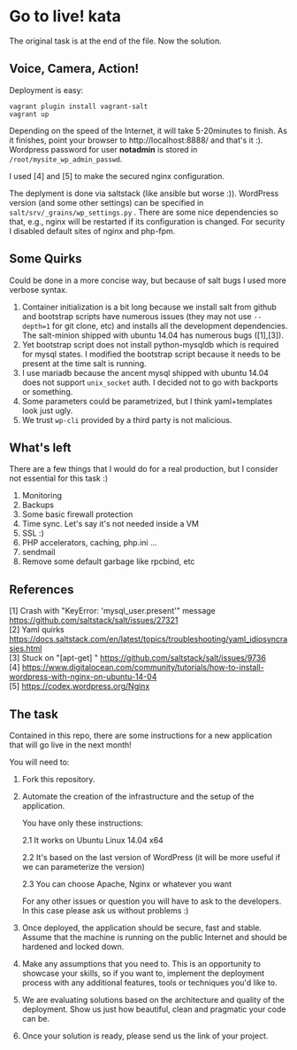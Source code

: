 Go to live! kata
==================================

The original task is at the end of the file. Now the solution.

## Voice, Camera, Action!

Deployment is easy:
~~~
vagrant plugin install vagrant-salt
vagrant up
~~~

Depending on the speed of the Internet, it will take 5-20minutes to finish. As it finishes, point your browser to http://localhost:8888/ and that's it :).
Wordpress password for user **notadmin** is stored in `/root/mysite_wp_admin_passwd`.

I used [4] and [5] to make the secured nginx configuration.

The deplyment is done via saltstack (like ansible but worse :)).
WordPress version (and some other settings) can be specified in `salt/srv/_grains/wp_settings.py` .
There are some nice dependencies so that, e.g., nginx will be restarted if its configuration is changed.
For security I disabled default sites of nginx and php-fpm.


## Some Quirks

Could be done in a more concise way, but because of salt bugs I used more verbose syntax.

1. Container initialization is a bit long because we install salt from github and bootstrap scripts have numerous issues (they may not use `--depth=1` for git clone, etc) and installs all the development dependencies.
The salt-minion shipped with ubuntu 14.04 has numerous bugs ([1],[3]).
1. Yet bootstrap script does not install python-mysqldb which is required for mysql states.
I modified the bootstrap script because it needs to be present at the time salt is running.
1. I use mariadb because the ancent mysql shipped with ubuntu 14.04 does not support `unix_socket` auth. I decided not to go with backports or something.
1. Some parameters could be parametrized, but I think yaml+templates look just ugly.
1. We trust `wp-cli` provided by a third party is not malicious.


## What's left

There are a few things that I would do for a real production, but I consider not essential for this task :)

1. Monitoring
1. Backups
1. Some basic firewall protection
1. Time sync. Let's say it's not needed inside a VM
1. SSL :)
1. PHP accelerators, caching, php.ini ...
1. sendmail
1. Remove some default garbage like rpcbind, etc


## References

[1] Crash with "KeyError: 'mysql_user.present'" message https://github.com/saltstack/salt/issues/27321  
[2] Yaml quirks https://docs.saltstack.com/en/latest/topics/troubleshooting/yaml_idiosyncrasies.html  
[3] Stuck on "[apt-get] <defunct>" https://github.com/saltstack/salt/issues/9736  
[4] https://www.digitalocean.com/community/tutorials/how-to-install-wordpress-with-nginx-on-ubuntu-14-04  
[5] https://codex.wordpress.org/Nginx  


## The task

Contained in this repo, there are some instructions for a new application that will go live in the next month!

You will need to:

1. Fork this repository.

2. Automate the creation of the infrastructure and the setup of the application.

   You have only these instructions:

   2.1 It works on Ubuntu Linux 14.04 x64

   2.2 It's based on the last version of WordPress (it will be more useful if we can parameterize the version)

   2.3 You can choose Apache, Nginx or whatever you want

   For any other issues or question you will have to ask to the developers. In this case please ask us without problems :)

3. Once deployed, the application should be secure, fast and stable. Assume that the machine is running on the public Internet and should be hardened and locked down.

4. Make any assumptions that you need to. This is an opportunity to showcase your skills, so if you want to, implement the deployment process with any additional features, tools or techniques you'd like to.

5. We are evaluating solutions based on the architecture and quality of the deployment. Show us just how beautiful, clean and pragmatic your code can be.

6. Once your solution is ready, please send us the link of your project.
